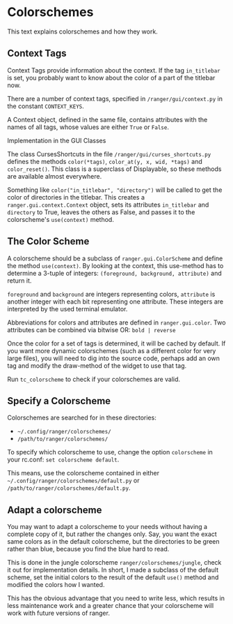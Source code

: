 Colorschemes
============

This text explains colorschemes and how they work.

Context Tags
------------

Context Tags provide information about the context. If the tag `in_titlebar` is
set, you probably want to know about the color of a part of the titlebar now.

There are a number of context tags, specified in `/ranger/gui/context.py` in the
constant `CONTEXT_KEYS`.

A Context object, defined in the same file, contains attributes with the names
of all tags, whose values are either `True` or `False`.

Implementation in the GUI Classes

The class CursesShortcuts in the file `/ranger/gui/curses_shortcuts.py` defines
the methods `color(*tags)`, `color_at(y, x, wid, *tags)` and `color_reset()`.
This class is a superclass of Displayable, so these methods are available almost
everywhere.

Something like `color("in_titlebar", "directory")` will be called to get the
color of directories in the titlebar. This creates a `ranger.gui.context.Context`
object, sets its attributes `in_titlebar` and `directory` to True, leaves the
others as False, and passes it to the colorscheme's `use(context)` method.

The Color Scheme
----------------

A colorscheme should be a subclass of `ranger.gui.ColorScheme` and define the
method `use(context)`. By looking at the context, this use-method has to
determine a 3-tuple of integers: `(foreground, background, attribute)` and return
it.

`foreground` and `background` are integers representing colors, `attribute` is
another integer with each bit representing one attribute. These integers are
interpreted by the used terminal emulator.

Abbreviations for colors and attributes are defined in `ranger.gui.color`. Two
attributes can be combined via bitwise OR: `bold | reverse`

Once the color for a set of tags is determined, it will be cached by default. If
you want more dynamic colorschemes (such as a different color for very large
files), you will need to dig into the source code, perhaps add an own tag and
modify the draw-method of the widget to use that tag.

Run `tc_colorscheme` to check if your colorschemes are valid.

Specify a Colorscheme
---------------------

Colorschemes are searched for in these directories:

- `~/.config/ranger/colorschemes/`
- `/path/to/ranger/colorschemes/`

To specify which colorscheme to use, change the option `colorscheme` in your
rc.conf: `set colorscheme default`.

This means, use the colorscheme contained in either
`~/.config/ranger/colorschemes/default.py` or
`/path/to/ranger/colorschemes/default.py`.

Adapt a colorscheme
-------------------

You may want to adapt a colorscheme to your needs without having a complete copy
of it, but rather the changes only. Say, you want the exact same colors as in
the default colorscheme, but the directories to be green rather than blue,
because you find the blue hard to read.

This is done in the jungle colorscheme `ranger/colorschemes/jungle`, check it
out for implementation details. In short, I made a subclass of the default
scheme, set the initial colors to the result of the default `use()` method and
modified the colors how I wanted.

This has the obvious advantage that you need to write less, which results in
less maintenance work and a greater chance that your colorscheme will work with
future versions of ranger.
